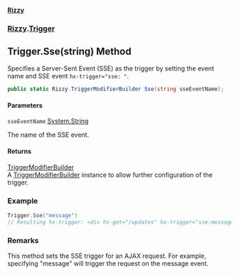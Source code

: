 #### [Rizzy](index 'index')
### [Rizzy](Rizzy 'Rizzy').[Trigger](Rizzy.Trigger 'Rizzy.Trigger')

## Trigger.Sse(string) Method

Specifies a Server-Sent Event (SSE) as the trigger by setting the event name and SSE event `hx-trigger="sse: "`.

```csharp
public static Rizzy.TriggerModifierBuilder Sse(string sseEventName);
```
#### Parameters

<a name='Rizzy.Trigger.Sse(string).sseEventName'></a>

`sseEventName` [System.String](https://docs.microsoft.com/en-us/dotnet/api/System.String 'System.String')

The name of the SSE event.

#### Returns
[TriggerModifierBuilder](Rizzy.TriggerModifierBuilder 'Rizzy.TriggerModifierBuilder')  
A [TriggerModifierBuilder](Rizzy.TriggerModifierBuilder 'Rizzy.TriggerModifierBuilder') instance to allow further configuration of the trigger.

### Example
  
```csharp  
Trigger.Sse("message")  
// Resulting hx-trigger: <div hx-get="/updates" hx-trigger="sse:message">Update Me</div>  
```

### Remarks
This method sets the SSE trigger for an AJAX request. For example, specifying "message" will trigger the request on the message event.